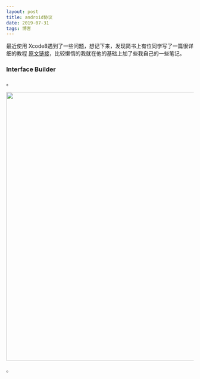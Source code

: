 ```yaml
---
layout: post
title: android协议
date: 2019-07-31
tags: 博客    
---
```


最近使用 Xcode8遇到了一些问题，想记下来，发现简书上有位同学写了一篇很详细的教程 [原文链接](http://www.jianshu.com/p/c1904fd8db06)，比较懒惰的我就在他的基础上加了些我自己的一些笔记。


### Interface Builder

。


<img src="/images/A/123.gif" height="720" width="1200">

。